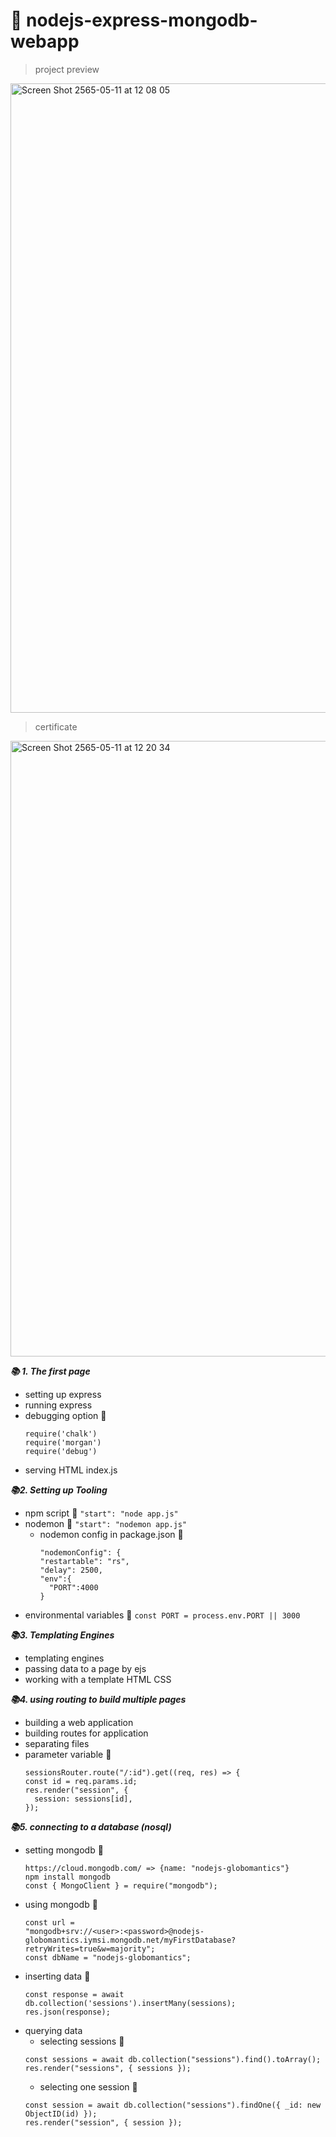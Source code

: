 # :t-rex:  nodejs-express-mongodb-webapp

>project preview
<img width="1007" alt="Screen Shot 2565-05-11 at 12 08 05" src="https://user-images.githubusercontent.com/89307294/167777529-bd558470-bd99-4e40-87bf-9d40f93d8725.png">


>certificate 
<img width="985" alt="Screen Shot 2565-05-11 at 12 20 34" src="https://user-images.githubusercontent.com/89307294/167777536-b5c7e522-efc4-4244-9108-89cf32dca594.png">

***:books: 1. The first page***
  - setting up express
  - running express
  - debugging option :floppy_disk:
    ```
    require('chalk')
    require('morgan')
    require('debug')
    ```  
  - serving HTML index.js

***:books:2. Setting up Tooling***
  - npm script :floppy_disk:
    `"start": "node app.js"`
  - nodemon :floppy_disk:
    `"start": "nodemon app.js"`
    - nodemon config in package.json :floppy_disk:
      ```
      "nodemonConfig": {
      "restartable": "rs",
      "delay": 2500,
      "env":{
        "PORT":4000
      }
      ```
  - environmental variables :floppy_disk:
    `const PORT = process.env.PORT || 3000` 

***:books:3. Templating Engines***
  - templating engines
  - passing data to a page by ejs
  - working with a template HTML CSS

***:books:4. using routing to build multiple pages***
  - building a web application
  - building routes for application
  - separating files
  - parameter variable :floppy_disk:
    ```
    sessionsRouter.route("/:id").get((req, res) => {
    const id = req.params.id;
    res.render("session", {
      session: sessions[id],
    });
    ```
***:books:5. connecting to a database (nosql)***
  - setting mongodb :floppy_disk:
    ```
    https://cloud.mongodb.com/ => {name: "nodejs-globomantics"}
    npm install mongodb
    const { MongoClient } = require("mongodb");
    ```
  - using mongodb :floppy_disk:
    ```
    const url =
    "mongodb+srv://<user>:<password>@nodejs-globomantics.iymsi.mongodb.net/myFirstDatabase?retryWrites=true&w=majority";
    const dbName = "nodejs-globomantics";
    ```
  - inserting data :floppy_disk:
    ```
    const response = await db.collection('sessions').insertMany(sessions);
    res.json(response);
    ```
  - querying data
    - selecting sessions :floppy_disk:
    ```
    const sessions = await db.collection("sessions").find().toArray();
    res.render("sessions", { sessions });
    ```
    - selecting one session :floppy_disk:
    ```
    const session = await db.collection("sessions").findOne({ _id: new ObjectID(id) });
    res.render("session", { session });
    
    ```
